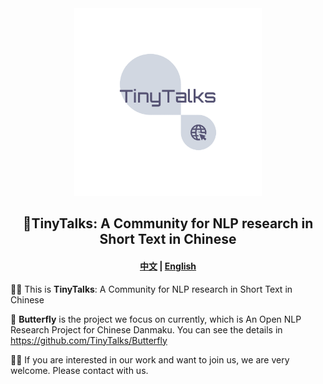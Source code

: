 <div align="center"><img src="https://github.com/TinyTalks/.github/blob/main/profile/TinyTalksLogo/logo_transparent.png" height="300px"/></div>
<h2 align="center"> 🔬TinyTalks: A Community for NLP research in Short Text in Chinese</h2>

<h4 align="center">
    <a href="https://github.com/TinyTalks">中文</a> |
    <a href="https://github.com/TinyTalks">English</a>
</h4>


🙋‍♀️ This is **TinyTalks**: A Community for NLP research in Short Text in Chinese

🦋 **Butterfly** is the project we focus on currently, which is An Open NLP Research Project for Chinese Danmaku. You can see the details in https://github.com/TinyTalks/Butterfly

👩‍💻 If you are interested in our work and want to join us, we are very welcome. Please contact with us.
<!--

**Here are some ideas to get you started:**

🙋‍♀️ This is TinyTalks: A Community for NLP research in Short Text in Chinese
🌈 Contribution guidelines - how can the community get involved?
👩‍💻 Useful resources - where can the community find your docs? Is there anything else the community should know?
🍿 Fun facts - what does your team eat for breakfast?
🧙 Remember, you can do mighty things with the power of [Markdown](https://docs.github.com/github/writing-on-github/getting-started-with-writing-and-formatting-on-github/basic-writing-and-formatting-syntax)
-->
